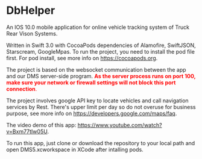 # DbHelper
An IOS 10.0 mobile application for online vehicle tracking system of Truck Rear Vison Systems.

Written in Swift 3.0 with CocoaPods dependencies of Alamofire, SwiftJSON, Starscream, GoogleMpas. To run the project, you need to install the pod file first. For pod install, see more info on https://cocoapods.org.

The project is based on the websocket communication between the app and our DMS server-side program. <span style="color:red">**As the server process runs on port 100, make sure your network or firewall settings will not block this port connection**.</span>

The project involves google API key to locate vehicles and call navigation services by Rest. There's upper limit per day so do not overuse for business purpose, see more info on https://developers.google.com/maps/faq. 

The video demo of this app: https://www.youtube.com/watch?v=Bxm77tIw05U.

To run this app, just clone or download the repository to your local path and open DMS5.xcworkspace in XCode after intalling pods. 
